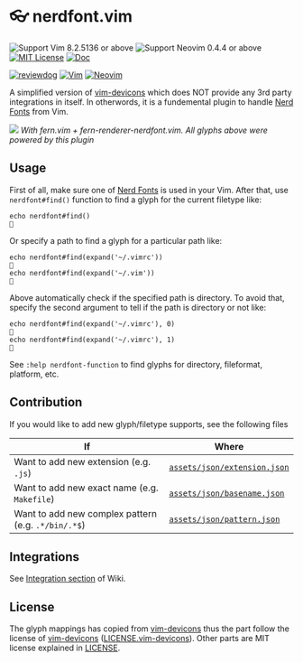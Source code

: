 # 👓 nerdfont.vim

![Support Vim 8.2.5136 or above](https://img.shields.io/badge/support-Vim%208.2.5136%20or%20above-yellowgreen.svg)
![Support Neovim 0.4.4 or above](https://img.shields.io/badge/support-Neovim%200.4.4%20or%20above-yellowgreen.svg)
[![MIT License](https://img.shields.io/badge/license-MIT-blue.svg)](LICENSE)
[![Doc](https://img.shields.io/badge/doc-%3Ah%20nerdfont-orange.svg)](doc/nerdfont.txt)

[![reviewdog](https://github.com/lambdalisue/nerdfont.vim/workflows/reviewdog/badge.svg)](https://github.com/lambdalisue/nerdfont.vim/actions?query=workflow%3Areviewdog)
[![Vim](https://github.com/lambdalisue/vim-nerdfont/actions/workflows/vim.yml/badge.svg)](https://github.com/lambdalisue/vim-nerdfont/actions/workflows/vim.yml)
[![Neovim](https://github.com/lambdalisue/vim-nerdfont/actions/workflows/neovim.yml/badge.svg)](https://github.com/lambdalisue/vim-nerdfont/actions/workflows/neovim.yml)

A simplified version of [vim-devicons][] which does NOT provide any 3rd party integrations in itself.
In otherwords, it is a fundemental plugin to handle [Nerd Fonts][] from Vim.

[vim-devicons]: https://github.com/ryanoasis/vim-devicons
[nerd fonts]: https://github.com/ryanoasis/nerd-fonts

![](https://user-images.githubusercontent.com/546312/88701008-6c1c5980-d144-11ea-8d6b-d4f4290274a6.png)
_With fern.vim + fern-renderer-nerdfont.vim. All glyphs above were powered by this plugin_

## Usage

First of all, make sure one of [Nerd Fonts][] is used in your Vim.
After that, use `nerdfont#find()` function to find a glyph for the current filetype like:

```vim
echo nerdfont#find()

```

Or specify a path to find a glyph for a particular path like:

```vim
echo nerdfont#find(expand('~/.vimrc'))

echo nerdfont#find(expand('~/.vim'))

```

Above automatically check if the specified path is directory.
To avoid that, specify the second argument to tell if the path is directory or not like:

```vim
echo nerdfont#find(expand('~/.vimrc'), 0)

echo nerdfont#find(expand('~/.vimrc'), 1)

```

See `:help nerdfont-function` to find glyphs for directory, fileformat, platform, etc.

## Contribution

If you would like to add new glyph/filetype supports, see the following files

| If                                                  | Where                                                        |
| --------------------------------------------------- | ------------------------------------------------------------ |
| Want to add new extension (e.g. `.js`)              | [`assets/json/extension.json`](./assets/json/extension.json) |
| Want to add new exact name (e.g. `Makefile`)        | [`assets/json/basename.json`](./assets/json/basename.json)   |
| Want to add new complex pattern (e.g. `.*/bin/.*$`) | [`assets/json/pattern.json`](./assets/json/pattern.json)     |

## Integrations

See [Integration section](https://github.com/lambdalisue/nerdfont.vim/wiki#integrations) of Wiki.

## License

The glyph mappings has copied from [vim-devicons][] thus the part follow the license of [vim-devicons][] ([LICENSE.vim-devicons](./LICENSE.vim-devicon)).
Other parts are MIT license explained in [LICENSE](./LICENSE).

